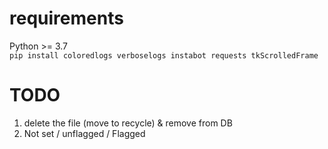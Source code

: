 # requirements
Python >= 3.7  
`pip install coloredlogs verboselogs instabot requests tkScrolledFrame`

# TODO
1. delete the file (move to recycle) & remove from DB  
2. Not set / unflagged / Flagged
